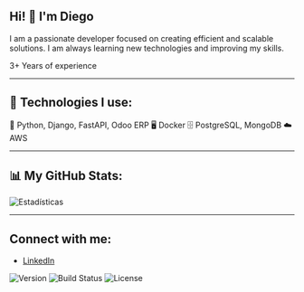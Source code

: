 ## Hi! 👋 I'm Diego

I am a passionate developer focused on creating efficient and scalable solutions. I am always learning new technologies and improving my skills.

3+ Years of experience

---

## 🔧 Technologies I use:
🐍 Python, Django, FastAPI, Odoo ERP
🖥️ Docker
🗄️ PostgreSQL, MongoDB
☁️ AWS

---

## 📊 My GitHub Stats:
![Estadísticas](https://github-readme-stats.vercel.app/api?username=DiegoDev404&show_icons=true&theme=radical)

---

## Connect with me:
- [LinkedIn](https://www.linkedin.com/in/iamdiegohernandez/)

![Version](https://img.shields.io/badge/version-1.0.0-blue)
![Build Status](https://img.shields.io/badge/build-passing-brightgreen)
![License](https://img.shields.io/badge/license-MIT-yellow)




